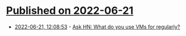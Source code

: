# [Published on 2022-06-21](index.md)

* [2022-06-21, 12:08:53](https://news.ycombinator.com/item?id=31822932) - [Ask HN: What do you use VMs for regularly?](https://news.ycombinator.com/item?id=31822932)
